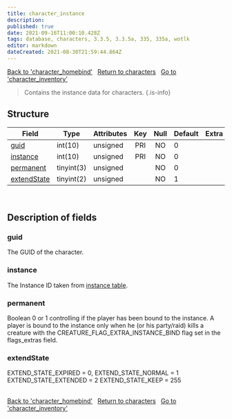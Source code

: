 ```yaml
---
title: character_instance
description: 
published: true
date: 2021-09-16T11:00:10.428Z
tags: database, characters, 3.3.5, 3.3.5a, 335, 335a, wotlk
editor: markdown
dateCreated: 2021-08-30T21:59:44.864Z
---
```


<a href="https://trinitycore.info/de/database/335/characters/character_homebind" class="mt-5 v-btn v-btn--depressed v-btn--flat v-btn--outlined theme--light v-size--default darkblue--text text--lighten-3"><span class="v-btn__content"><i aria-hidden="true" class="v-icon notranslate v-icon--left mdi mdi-arrow-left theme--light"></i><span>Back to 'character_homebind'</span></span></a>&nbsp;&nbsp;&nbsp;<a href="https://trinitycore.info/de/database/335/characters/home" class="mt-5 v-btn v-btn--depressed v-btn--flat v-btn--outlined theme--light v-size--default darkblue--text text--lighten-3"><span class="v-btn__content"><i aria-hidden="true" class="v-icon notranslate v-icon--left mdi mdi-home-outline theme--light"></i><span>Return to characters</span></span></a>&nbsp;&nbsp;&nbsp;<a href="https://trinitycore.info/de/database/335/characters/character_inventory" class="mt-5 v-btn v-btn--depressed v-btn--flat v-btn--outlined theme--light v-size--default darkblue--text text--lighten-3"><span class="v-btn__content"><span>Go to 'character_inventory'</span><i aria-hidden="true" class="v-icon notranslate v-icon--right mdi mdi-arrow-right theme--light"></i></span></a>

> Contains the instance data for characters.
{.is-info}


## Structure

| Field | Type | Attributes | Key | Null | Default | Extra | Comment |
| --- | --- | --- | :---: | :---: | --- | --- | --- |
| [guid](#guid) | int(10) | unsigned | PRI | NO | 0 |  |  |
| [instance](#instance) | int(10) | unsigned | PRI | NO | 0 |  |  |
| [permanent](#permanent) | tinyint(3) | unsigned |  | NO | 0 |  |  |
| [extendState](#extendstate) | tinyint(2) | unsigned |  | NO | 1 |  |  |
&nbsp;
## Description of fields

### guid
The GUID of the character.
&nbsp;

### instance
The Instance ID taken from [instance table](/database/335/characters/instance).
&nbsp;

### permanent
Boolean 0 or 1 controlling if the player has been bound to the instance. 
A player is bound to the instance only when he (or his party/raid) kills a creature with the CREATURE_FLAG_EXTRA_INSTANCE_BIND flag set in the flags_extras field.
&nbsp;

### extendState
EXTEND_STATE_EXPIRED  =   0,
EXTEND_STATE_NORMAL   =   1
EXTEND_STATE_EXTENDED =   2
EXTEND_STATE_KEEP     = 255  
&nbsp;

<a href="https://trinitycore.info/de/database/335/characters/character_homebind" class="mt-5 v-btn v-btn--depressed v-btn--flat v-btn--outlined theme--light v-size--default darkblue--text text--lighten-3"><span class="v-btn__content"><i aria-hidden="true" class="v-icon notranslate v-icon--left mdi mdi-arrow-left theme--light"></i><span>Back to 'character_homebind'</span></span></a>&nbsp;&nbsp;&nbsp;<a href="https://trinitycore.info/de/database/335/characters/home" class="mt-5 v-btn v-btn--depressed v-btn--flat v-btn--outlined theme--light v-size--default darkblue--text text--lighten-3"><span class="v-btn__content"><i aria-hidden="true" class="v-icon notranslate v-icon--left mdi mdi-home-outline theme--light"></i><span>Return to characters</span></span></a>&nbsp;&nbsp;&nbsp;<a href="https://trinitycore.info/de/database/335/characters/character_inventory" class="mt-5 v-btn v-btn--depressed v-btn--flat v-btn--outlined theme--light v-size--default darkblue--text text--lighten-3"><span class="v-btn__content"><span>Go to 'character_inventory'</span><i aria-hidden="true" class="v-icon notranslate v-icon--right mdi mdi-arrow-right theme--light"></i></span></a>

